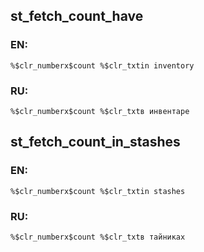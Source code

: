 ## st_fetch_count_have

### EN:
```
%$clr_numberx$count %$clr_txtin inventory
```

### RU:
```
%$clr_numberx$count %$clr_txtв инвентаре
```
## st_fetch_count_in_stashes

### EN:
```
%$clr_numberx$count %$clr_txtin stashes
```

### RU:
```
%$clr_numberx$count %$clr_txtв тайниках
```
